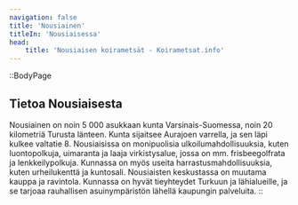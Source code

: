 ```yaml
---
navigation: false
title: 'Nousiainen'
titleIn: 'Nousiaisessa'
head:
    title: 'Nousiaisen koirametsät - Koirametsat.info'
---
```


::BodyPage
## Tietoa Nousiaisesta
Nousiainen on noin 5 000 asukkaan kunta Varsinais-Suomessa, noin 20 kilometriä Turusta länteen. Kunta sijaitsee Aurajoen varrella, ja sen läpi kulkee valtatie 8. Nousiaisissa on monipuolisia ulkoilumahdollisuuksia, kuten luontopolkuja, uimaranta ja laaja virkistysalue, jossa on mm. frisbeegolfrata ja lenkkeilypolkuja. Kunnassa on myös useita harrastusmahdollisuuksia, kuten urheilukenttä ja kuntosali. Nousiaisten keskustassa on muutama kauppa ja ravintola. Kunnassa on hyvät tieyhteydet Turkuun ja lähialueille, ja se tarjoaa rauhallisen asuinympäristön lähellä kaupungin palveluita.
::